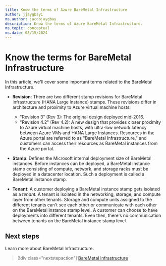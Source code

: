 ```yaml
---
title: Know the terms of Azure BareMetal Infrastructure
author: jjaygbay1
ms.author: jacobjaygbay
description: Know the terms of Azure BareMetal Infrastructure.
ms.topic: conceptual
ms.date: 08/15/2024
---
```


# Know the terms for BareMetal Infrastructure

In this article, we'll cover some important terms related to the BareMetal Infrastructure.

- **Revision**: There are two different stamp revisions for BareMetal Infrastructure (HANA Large Instance) stamps. These revisions differ in architecture and proximity to Azure virtual machine hosts:
    - "Revision 3" (Rev 3): The original design deployed mid-2016.
    - "Revision 4.2" (Rev 4.2): A new design that provides closer proximity to Azure virtual machine hosts, with ultra-low network latency between Azure VMs and HANA Large Instances. Resources in the Azure portal are referred to as "BareMetal Infrastructure," and customers can access their resources as BareMetal instances from the Azure portal.

- **Stamp**: Defines the Microsoft internal deployment size of BareMetal instances. Before instances can be deployed, a BareMetal instance stamp consisting of compute, network, and storage racks must be deployed in a datacenter location. Such a deployment is called a BareMetal instance stamp.

- **Tenant**: A customer deploying a BareMetal instance stamp gets isolated as a *tenant.* A tenant is isolated in the networking, storage, and compute layer from other tenants. Storage and compute units assigned to the different tenants can't see each other or communicate with each other on the BareMetal instance stamp level. A customer can choose to have deployments into different tenants. Even then, there's no communication between tenants on the BareMetal instance stamp level.

## Next steps

Learn more about BareMetal Infrastructure.

> [!div class="nextstepaction"]
> [BareMetal Infrastructure](concepts-baremetal-infrastructure-overview.md)
